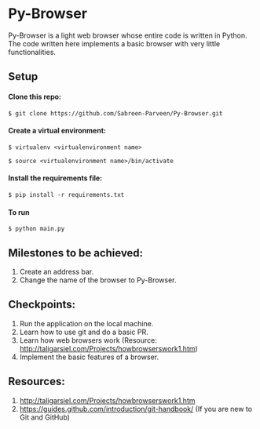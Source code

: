 # Py-Browser

Py-Browser is a light web browser whose entire code is written in Python. The code written here implements a basic browser with very little functionalities.

## Setup

#### Clone this repo: 
`$ git clone https://github.com/Sabreen-Parveen/Py-Browser.git`

#### Create a virtual environment:
`$ virtualenv <virtualenvironment name>`

`$ source <virtualenvironment name>/bin/activate`

#### Install the requirements file:
`$ pip install -r requirements.txt`

#### To run

`$ python main.py`

## Milestones to be achieved:
1. Create an address bar.
2. Change the name of the browser to Py-Browser.

## Checkpoints:
1. Run the application on the local machine.
2. Learn how to use git and do a basic PR.
3. Learn how web browsers work (Resource: http://taligarsiel.com/Projects/howbrowserswork1.htm)
4. Implement the basic features of a browser.

## Resources:
1. http://taligarsiel.com/Projects/howbrowserswork1.htm
2. https://guides.github.com/introduction/git-handbook/ (If you are new to Git and GitHub)

